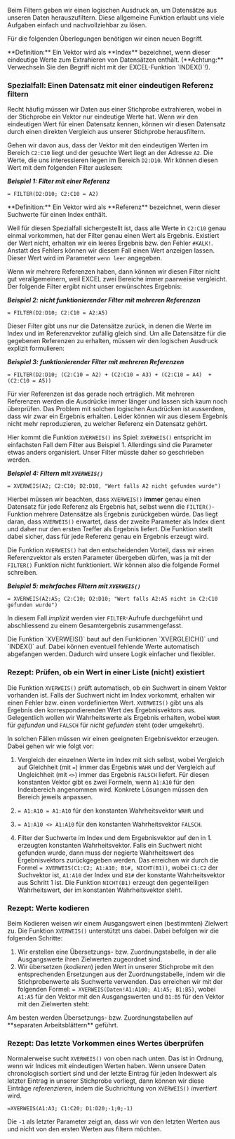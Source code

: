 
Beim Filtern geben wir einen logischen Ausdruck an, um Datensätze aus unseren Daten herauszufiltern. Diese allgemeine Funktion erlaubt uns viele Aufgaben einfach und nachvollziehbar zu lösen.

Für die folgenden Überlegungen benötigen wir einen neuen Begriff. 

<p class="alert alert-primary"  markdown="1">
**Definition:** Ein Vektor wird als **Index** bezeichnet, wenn dieser eindeutige Werte zum Extrahieren von Datensätzen enthält. (**Achtung:** Verwechseln Sie den Begriff nicht mit der EXCEL-Funktion `INDEX()`!). 
</p>

### Spezialfall: Einen Datensatz mit einer eindeutigen Referenz filtern

Recht häufig müssen wir Daten aus einer Stichprobe extrahieren, wobei in der Stichprobe ein Vektor nur eindeutige Werte hat. Wenn wir den eindeutigen Wert für einen Datensatz kennen, können wir diesen Datensatz durch einen direkten Vergleich aus unserer Stichprobe herausfiltern. 

Gehen wir davon aus, dass der Vektor mit den eindeutigen Werten im Bereich `C2:C10` liegt und der gesuchte Wert liegt an der Adresse `A2`. Die Werte, die uns interessieren liegen im Bereich `D2:D10`. Wir können diesen Wert mit dem folgenden Filter auslesen: 

***Beispiel 1: Filter mit einer Referenz***

```EXCEL
= FILTER(D2:D10; C2:C10 = A2)
```

<p class="alert alert-primary"  markdown="1">
**Definition:** Ein Vektor wird als **Referenz** bezeichnet, wenn dieser Suchwerte für einen Index enthält.
</p>

Weil für diesen Spezialfall sichergestellt ist, dass alle Werte in `C2:C10` genau einmal vorkommen, hat der Filter genau einen Wert als Ergebnis. Existiert der Wert nicht, erhalten wir ein leeres Ergebnis bzw. den Fehler `#KALK!`. Anstatt des Fehlers können wir diesem Fall einen Wert anzeigen lassen. Dieser Wert wird im Parameter `wenn leer` angegeben.

Wenn wir mehrere Referenzen haben, dann können wir diesen Filter nicht gut verallgemeinern, weil EXCEL zwei Bereiche immer paarweise vergleicht. Der folgende Filter ergibt nicht unser erwünschtes Ergebnis: 

***Beispiel 2: nicht funktionierender Filter mit mehreren Referenzen***

```EXCEL
= FILTER(D2:D10; C2:C10 = A2:A5)
```

Dieser Filter gibt uns nur die Datensätze zurück, in denen die Werte im Index und im Referenzvektor zufällig gleich sind. Um alle Datensätze für die gegebenen Referenzen zu erhalten, müssen wir den logischen Ausdruck explizit formulieren: 

***Beispiel 3: funktionierender Filter mit mehreren Referenzen***


```EXCEL
= FILTER(D2:D10; (C2:C10 = A2) + (C2:C10 = A3) + (C2:C10 = A4)  + (C2:C10 = A5))
```

Für vier Referenzen ist das gerade noch erträglich. Mit mehreren Referenzen werden die Ausdrücke immer länger und lassen sich kaum noch überprüfen. Das Problem mit solchen logischen Ausdrücken ist ausserdem, dass wir zwar ein Ergebnis erhalten. Leider können wir aus diesem Ergebnis nicht mehr reproduzieren, zu welcher Referenz ein Datensatz gehört. 

Hier kommt die Funktion `XVERWEIS()` ins Spiel: `XVERWEIS()` entspricht im einfachsten Fall dem Filter aus Beispiel 1. Allerdings sind die Parameter etwas anders organisiert. Unser Filter müsste daher so geschrieben werden. 

***Beispiel 4: Filtern mit `XVERWEIS()`***

```EXCEL
= XVERWEIS(A2; C2:C10; D2:D10, "Wert falls A2 nicht gefunden wurde")
```

Hierbei müssen wir beachten, dass `XVERWEIS()` **immer** genau einen Datensatz für jede Referenz als Ergebnis hat, selbst wenn die `FILTER()`-Funktion mehrere Datensätze als Ergebnis zurückgeben würde. Das liegt daran, dass `XVERWEIS()` erwartet, dass der zweite Parameter als Index dient und daher nur den ersten Treffer als Ergebnis liefert. Die Funktion stellt dabei sicher, dass für jede Referenz genau ein Ergebnis erzeugt wird. 

Die Funktion `XVERWEIS()` hat den entscheidenden Vorteil, dass wir einen Referenzvektor als ersten Parameter übergeben dürfen, was ja mit der `FILTER()` Funktion nicht funktioniert. Wir können also die folgende Formel schreiben. 

***Beispiel 5: mehrfaches Filtern mit `XVERWEIS()`***

```EXCEL
= XVERWEIS(A2:A5; C2:C10; D2:D10; "Wert falls A2:A5 nicht in C2:C10 gefunden wurde")
```
In diesem Fall *implizit* werden vier `FILTER`-Aufrufe durchgeführt und abschliessend zu einem Gesamtergebnis zusammengefasst. 

<p class="alert alert-info"  markdown="1">
Die Funktion `XVERWEIS()` baut auf den Funktionen `XVERGLEICH()` und `INDEX()` auf. Dabei können eventuell fehlende Werte automatisch abgefangen werden. Dadurch wird unsere Logik einfacher und flexibler. 
</p>

### Rezept: Prüfen, ob ein Wert in einer Liste (nicht) existiert

Die Funktion `XVERWEIS()` prüft automatisch, ob ein Suchwert in einem Vektor vorhanden ist. Falls der Suchwert nicht im Index vorkommt, erhalten wir einen Fehler bzw. einen vordefinierten Wert. `XVERWEIS()` gibt uns als Ergebnis den korrespondierenden Wert des Ergebnisvektors aus.  Gelegentlich wollen wir Wahrheitswerte als Ergebnis erhalten, wobei `WAHR` für *gefunden* und `FALSCH` für *nicht gefunden* steht (oder umgekehrt).

In solchen Fällen müssen wir einen geeigneten Ergebnisvektor erzeugen. Dabei gehen wir wie folgt vor: 

1. Vergleich der einzelnen Werte im Index mit sich selbst, wobei Vergleich auf Gleichheit (mit `=`)  immer das Ergebnis `WAHR` und der Vergleich auf Ungleichheit (mit `<>`) immer das Ergebnis `FALSCH` liefert. Für diesen konstanten Vektor gibt es zwei Formeln, wenn `A1:A10` für den Indexbereich angenommen wird. Konkrete Lösungen müssen den Bereich jeweils anpassen. 
  1. `= A1:A10 = A1:A10` für den konstanten Wahrheitsvektor `WAHR` und 
  2. `= A1:A10 <> A1:A10` für den konstanten Wahrheitsvektor `FALSCH`.

2. Filter der Suchwerte im Index und dem Ergebnisvektor auf den in 1. erzeugten konstanten Wahrheitsvektor. Falls ein Suchwert nicht gefunden wurde, dann muss der negierte Wahrheitswert des Ergebnisvektors zurückgegeben werden. Das erreichen wir durch die Formel `= XVERWEIS(C1:C2; A1:A10; B1#, NICHT(B1))`, wobei `C1:C2` der Suchvektor ist, `A1:A10` der Index und `B1#` der konstante Wahrheitsvektor aus Schritt 1 ist. Die Funktion `NICHT(B1)` erzeugt den gegenteiligen Wahrheitswert, der im konstanten Wahrheitsvektor steht. 

### Rezept: Werte kodieren

Beim Kodieren weisen wir einem Ausgangswert einen (bestimmten) Zielwert zu. Die Funktion `XVERWEIS()` unterstützt uns dabei. Dabei befolgen wir die folgenden Schritte: 

1. Wir erstellen eine Übersetzungs- bzw. Zuordnungstabelle, in der alle Ausgangswerte ihren Zielwerten zugeordnet sind. 
2. Wir übersetzen (*kodieren*) jeden Wert in unserer Stichprobe mit den entsprechenden Ersetzungen aus der Zuordnungstabelle, indem wir die Stichprobenwerte als Suchwerte verwenden. Das erreichen wir mit der folgenden Formel: `= XVERWEIS(Daten!A1:A100; A1:A5; B1:B5)`, wobei `A1:A5` für den Vektor mit den Ausgangswerten und `B1:B5` für den Vektor mit den Zielwerten steht: 

<p class="alert alert-success"  markdown="1">
Am besten werden Übersetzungs- bzw. Zuordnungstabellen auf **separaten Arbeitsblättern** geführt.  
</p>

### Rezept: Das letzte Vorkommen eines Wertes überprüfen

Normalerweise sucht `XVERWEIS()` von oben nach unten. Das ist in Ordnung, wenn wir Indices mit eindeutigen Werten haben. Wenn unsere Daten chronologisch sortiert sind und der letzte Eintrag für jeden Indexwert als letzter Eintrag in unserer Stichprobe vorliegt, dann können wir  diese Einträge *referenzieren*, indem die Suchrichtung von `XVERWEIS()` *invertiert* wird. 

```EXCEL
=XVERWEIS(A1:A3; C1:C20; D1:D20;-1;0;-1)
```

Die `-1` als letzter Parameter zeigt an, dass wir von den letzten Werten aus und nicht von den ersten Werten aus filtern möchten. 
